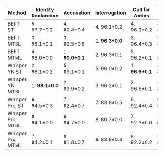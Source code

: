 | Method | Identity Declaration | Accusation | Interrogation | Call for Action | Defense | Evidence | Avg |
|-------------------------|-------------------------|-------------------------|-------------------------|-------------------------|-------------------------|-------------------------|-------------------------|
| BERT ST | 5. 97.7±0.2 | 4. 89.4±0.4 | 4. 96.1±0.2 | 4. 96.2±0.2 | 8. 83.1±0.6 | 2. 92.8±0.3 | 4. 92.6±0.1 |
| BERT MTBL | 3. 98.1±0.1 | 3. 89.5±0.8 | 1. **96.3±0.0** | 3. 96.4±0.3 | 3. 84.5±1.4 | 3. 92.6±0.2 | 2. 92.9±0.3 |
| BERT MTML | 4. 98.0±0.0 | 1. **90.0±0.1** | 2. 96.3±0.1 | 5. 96.2±0.1 | 7. 83.5±0.7 | 5. 92.3±0.1 | 7. 66.0±0.6 |
| Whisper YN ST | 2. 98.1±0.2 | 5. 89.1±0.1 | 5. 96.0±0.2 | 1. **96.6±0.1** | 4. 84.4±0.6 | 1. **93.0±0.2** | 3. 92.9±0.1 |
| Whisper YN MTBL | 1. **98.1±0.0** | 2. 89.9±0.2 | 3. 96.2±0.1 | 2. 96.6±0.1 | 2. 85.5±0.1 | 4. 92.4±0.1 | 1. **93.1±0.0** |
| Whisper Proj ST | 6. 94.5±0.3 | 7. 82.4±0.7 | 7. 83.6±0.5 | 6. 92.4±0.4 | 6. 83.5±0.3 | 8. 88.4±1.1 | 6. 87.5±0.4 |
| Whisper Proj MTBL | 8. 94.1±0.0 | 6. 84.7±0.0 | 8. 80.7±0.0 | 7. 92.3±0.0 | 1. **85.7±0.0** | 6. 90.4±0.0 | 5. 88.0±0.0 |
| Whisper Proj MTML | 7. 94.2±0.1 | 8. 81.8±0.7 | 6. 83.6±0.3 | 8. 92.2±0.2 | 5. 83.5±0.2 | 7. 89.4±0.3 | 8. 43.8±0.4 |
